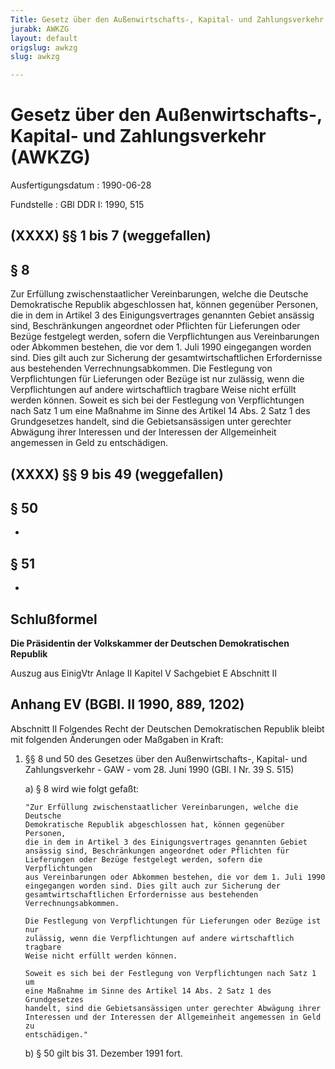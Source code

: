 ```yaml
---
Title: Gesetz über den Außenwirtschafts-, Kapital- und Zahlungsverkehr
jurabk: AWKZG
layout: default
origslug: awkzg
slug: awkzg

---
```


# Gesetz über den Außenwirtschafts-, Kapital- und Zahlungsverkehr (AWKZG)

Ausfertigungsdatum
:   1990-06-28

Fundstelle
:   GBl DDR I: 1990, 515



## (XXXX) §§ 1 bis 7 (weggefallen)



## § 8

Zur Erfüllung zwischenstaatlicher Vereinbarungen, welche die Deutsche
Demokratische Republik abgeschlossen hat, können gegenüber Personen,
die in dem in Artikel 3 des Einigungsvertrages genannten Gebiet
ansässig sind, Beschränkungen angeordnet oder Pflichten für
Lieferungen oder Bezüge festgelegt werden, sofern die Verpflichtungen
aus Vereinbarungen oder Abkommen bestehen, die vor dem 1. Juli 1990
eingegangen worden sind. Dies gilt auch zur Sicherung der
gesamtwirtschaftlichen Erfordernisse aus bestehenden
Verrechnungsabkommen.
Die Festlegung von Verpflichtungen für Lieferungen oder Bezüge ist nur
zulässig, wenn die Verpflichtungen auf andere wirtschaftlich tragbare
Weise nicht erfüllt werden können.
Soweit es sich bei der Festlegung von Verpflichtungen nach Satz 1 um
eine Maßnahme im Sinne des Artikel 14 Abs. 2 Satz 1 des Grundgesetzes
handelt, sind die Gebietsansässigen unter gerechter Abwägung ihrer
Interessen und der Interessen der Allgemeinheit angemessen in Geld zu
entschädigen.


## (XXXX) §§ 9 bis 49 (weggefallen)



## § 50

-


## § 51

-


## Schlußformel

**Die Präsidentin der Volkskammer der Deutschen Demokratischen
Republik**

Auszug aus EinigVtr Anlage II Kapitel V Sachgebiet E Abschnitt II

## Anhang EV (BGBl. II 1990, 889, 1202)

Abschnitt II
Folgendes Recht der Deutschen Demokratischen Republik bleibt mit
folgenden Änderungen oder Maßgaben in Kraft:

1.  §§ 8 und 50 des Gesetzes über den Außenwirtschafts-, Kapital- und
    Zahlungsverkehr - GAW - vom 28. Juni 1990 (GBl. I Nr. 39 S. 515)

    a)  § 8 wird wie folgt gefaßt:

        "Zur Erfüllung zwischenstaatlicher Vereinbarungen, welche die Deutsche
        Demokratische Republik abgeschlossen hat, können gegenüber Personen,
        die in dem in Artikel 3 des Einigungsvertrages genannten Gebiet
        ansässig sind, Beschränkungen angeordnet oder Pflichten für
        Lieferungen oder Bezüge festgelegt werden, sofern die Verpflichtungen
        aus Vereinbarungen oder Abkommen bestehen, die vor dem 1. Juli 1990
        eingegangen worden sind. Dies gilt auch zur Sicherung der
        gesamtwirtschaftlichen Erfordernisse aus bestehenden
        Verrechnungsabkommen.

        Die Festlegung von Verpflichtungen für Lieferungen oder Bezüge ist nur
        zulässig, wenn die Verpflichtungen auf andere wirtschaftlich tragbare
        Weise nicht erfüllt werden können.

        Soweit es sich bei der Festlegung von Verpflichtungen nach Satz 1 um
        eine Maßnahme im Sinne des Artikel 14 Abs. 2 Satz 1 des Grundgesetzes
        handelt, sind die Gebietsansässigen unter gerechter Abwägung ihrer
        Interessen und der Interessen der Allgemeinheit angemessen in Geld zu
        entschädigen."


    b)  § 50 gilt bis 31. Dezember 1991 fort.







